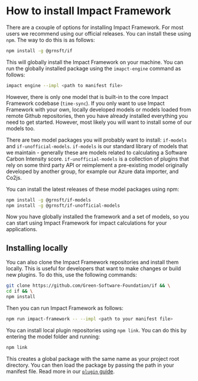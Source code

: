 # How to install Impact Framework

There are a cxouple of options for installing Impact Framework. For most users we recommend using our official releases. You can install these using `npm`. The way to do this is as follows:

```sh
npm install -g @grnsft/if
```

This will globally install the Impact Framework on your machine. You can run the globally installed package using the `imapct-engine` command as follows:

```sh
impact engine --impl <path to manifest file> 
```

However, there is only one model that is built-in to the core Impact Framework codebase (`time-sync`). If you only want to use Impact Framework with your own, locally developed models or models loaded from remote Github repositories, then you have already installed everything you need to get started. However, most likely you will want to install some of our models too.

There are two model packages you will probably want to install: `if-models` and `if-unofficial-models`. 
`if-models` is our standard library of models that we maintain - generally these are models related to calculating a Software Carbon Intensity score.
`if-unofficial-models` is a collection of plugins that rely on some third party API or reimplement a pre-existing model originally developed by another group, for example our Azure data importer, and Co2js.

You can install the latest releases of these model packages using npm:

```sh
npm install -g @grnsft/if-models
npm install -g @grnsft/if-unofficial-models
```

Now you have globally installed the framework and a set of models, so you can start using Impact Framework for impact calculations for your applications.


## Installing locally

You can also clone the Impact Framework repositories and install them locally. This is useful for developers that want to make changes or build new plugins. To do this, use the following commands:

```sh
git clone https://github.com/Green-Software-Foundation/if && \
cd if && \
npm install 
```

Then you can run Impact Framework as follows:

```sh
npm run impact-framework -- --impl <path to your manifest file>
```

You can install local plugin repositories using `npm link`. You can do this by entering the model folder and running:

```sh
npm link
```

This creates a global package with the same name as your project root directory. You can then load the package by passing the path in your manifest file.
Read more in our [`plugin` guide](./how-to-import-plugins.md).

